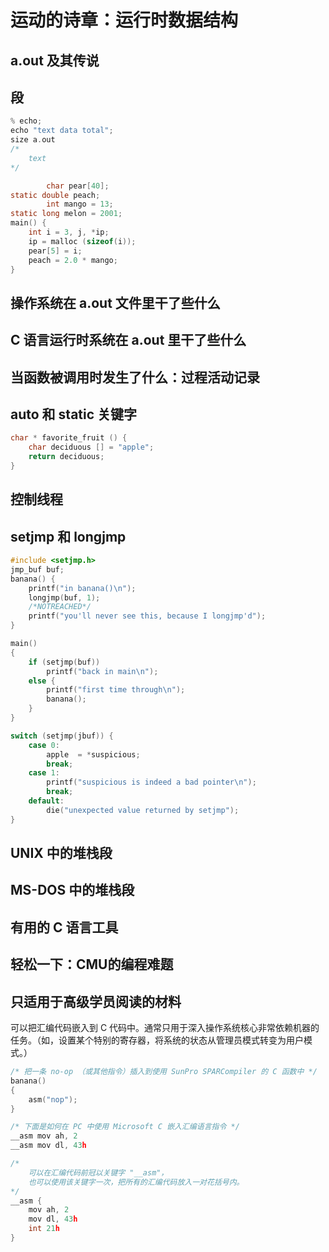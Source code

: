 # 运动的诗章：运行时数据结构
## a.out 及其传说
## 段

```c
% echo;
echo "text data total";
size a.out
/*
    text 
*/
```

```c
        char pear[40];
static double peach;
        int mango = 13;
static long melon = 2001;
main() {
    int i = 3, j, *ip;
    ip = malloc (sizeof(i));
    pear[5] = i;
    peach = 2.0 * mango;
}
```

## 操作系统在 a.out 文件里干了些什么
## C 语言运行时系统在 a.out 里干了些什么
## 当函数被调用时发生了什么：过程活动记录
## auto 和 static 关键字

```c
char * favorite_fruit () {
    char deciduous [] = "apple";
    return deciduous;
}
```

## 控制线程
## setjmp 和 longjmp 
```c
#include <setjmp.h>
jmp_buf buf;
banana() {
    printf("in banana()\n");
    longjmp(buf, 1);
    /*NOTREACHED*/
    printf("you'll never see this, because I longjmp'd");
}

main()
{
    if (setjmp(buf))
        printf("back in main\n");
    else {
        printf("first time through\n");
        banana();
    }
}
```

```c
switch (setjmp(jbuf)) {
    case 0:
        apple  = *suspicious;
        break;
    case 1:
        printf("suspicious is indeed a bad pointer\n");
        break;
    default:
        die("unexpected value returned by setjmp");
}
```
## UNIX 中的堆栈段

## MS-DOS 中的堆栈段

## 有用的  C 语言工具

## 轻松一下：CMU的编程难题

## 只适用于高级学员阅读的材料
可以把汇编代码嵌入到 C 代码中。通常只用于深入操作系统核心非常依赖机器的任务。（如，设置某个特别的寄存器，将系统的状态从管理员模式转变为用户模式。）

```c
/* 把一条 no-op （或其他指令）插入到使用 SunPro SPARCompiler 的 C 函数中 */
banana() 
{
    asm("nop");
}

/* 下面是如何在 PC 中使用 Microsoft C 嵌入汇编语言指令 */
__asm mov ah, 2
__asm mov dl, 43h

/* 
    可以在汇编代码前冠以关键字 "__asm"，
    也可以使用该关键字一次，把所有的汇编代码放入一对花括号内。
*/
__asm {
    mov ah, 2
    mov dl, 43h
    int 21h
}
```